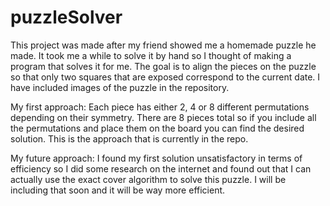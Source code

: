 # puzzleSolver

This project was made after my friend showed me a homemade puzzle he made. It took me a while to solve it by hand so I thought of making a program that solves it for me. The goal is to align the pieces on the puzzle so that only two squares that are exposed correspond to the current date. I have included images of the puzzle in the repository.

My first approach:
Each piece has either 2, 4 or 8 different permutations depending on their symmetry. There are 8 pieces total so if you include all the permutations and place them on the board you can find the desired solution. This is the approach that is currently in the repo.

My future approach:
I found my first solution unsatisfactory in terms of efficiency so I did some research on the internet and found out that I can actually use the exact cover algorithm to solve this puzzle. I will be including that soon and it will be way more efficient. 
